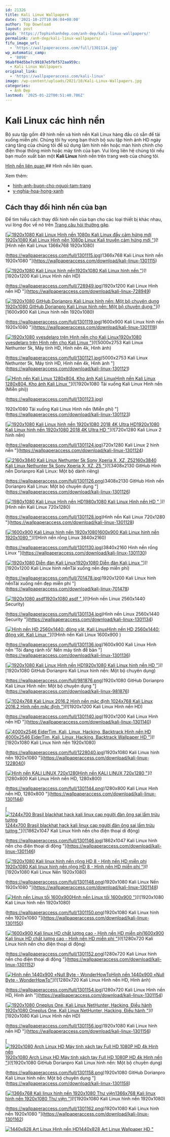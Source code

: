 ```yaml
---
id: 21326
title: Kali Linux Wallpapers
date: '2021-10-27T10:06:04+00:00'
author: Top Download
layout: post
guid: 'https://Tophinhanhdep.com/anh-dep/kali-linux-wallpapers/'
permalink: /anh-dep/kali-linux-wallpapers/
fifu_image_url:
  - 'https://wallpaperaccess.com/full/1301114.jpg'
wp_automatic_camp:
  - '8098'
96abf04d5be7c99187e5fbf572aa959c:
  - Kali Linux Wallpapers
original_link:
  - 'https://wallpaperaccess.com/kali-linux'
image: /wp-content/uploads/2021/10/Kali-Linux-Wallpapers.jpg
categories:
  - Ảnh Đẹp
lastmod: '2025-01-22T00:51:40.786Z'
---
```

# Kali Linux các hình nền

Bộ sưu tập gồm 49 hình nền và hình nền Kali Linux hàng đầu có sẵn để tải xuống miễn phí. Chúng tôi hy vọng bạn thích bộ sưu tập hình ảnh HD ngày càng tăng của chúng tôi để sử dụng làm hình nền hoặc màn hình chính cho điện thoại thông minh hoặc máy tính của bạn. Vui lòng liên hệ chúng tôi nếu bạn muốn xuất bản một **Kali Linux** hình nền trên trang web của chúng tôi.

[Hình nền liên quan ](#related) ## Hình nền liên quan.

   
 Xem thêm:

   
- [hinh-anh-buon-cho-nguoi-tam-trang](https://tophinhanhdep.com/hinh-anh-buon/hinh-anh-buon-cho-nguoi-tam-trang/)
- [y-nghia-hoa-hong-xanh](https://tophinhanhdep.com/hoa-hong/y-nghia-hoa-hong-xanh/)

## Cách thay đổi hình nền của bạn

Để tìm hiểu cách thay đổi hình nền của bạn cho các loại thiết bị khác nhau, vui lòng đọc về nó trên [Trang câu hỏi thường gặp](https://tophinhanhdep.com/faq/).

  
[[![1920x1080 Kali Linux Hình nền 1080p Kali Linux đầy cảm hứng mới](https://wallpaperaccess.com/full/1301114.jpg)1920x1080 Kali Linux Hình nền 1080p Linux Kali truyền cảm hứng mới "](https://wallpaperaccess.com/download/kali-linux-1301114)](![Hình nền Kali Linux 1366x768 1920x1080)

(https://wallpaperaccess.com/full/1301115.jpg)1366x768 Kali Linux hình nền 1920x1080 "](https://wallpaperaccess.com/download/kali-linux-1301115)

[[![1920x1080 Kali Linux hình nền](https://wallpaperaccess.com/full/240584.png)1920x1080 Kali Linux hình nền "](https://wallpaperaccess.com/download/kali-linux-240584)](![1920x1200 Kali Linux Hình nền HD)

(https://wallpaperaccess.com/full/728949.jpg)1920x1200 Kali Linux Hình nền HD "](https://wallpaperaccess.com/download/kali-linux-728949)

[[![1920x1080 GitHub Dorianpro Kali Linux hình nền: Một bộ chuyên dụng](https://wallpaperaccess.com/full/1301118.png)1920x1080 GitHub Dorianpro Kali Linux hình nền: Một bộ chuyên dụng "](https://wallpaperaccess.com/download/kali-linux-1301118)](![1600x900 Kali Linux hình nền 1920x1080)

(https://wallpaperaccess.com/full/1301119.jpg)1600x900 Kali Linux hình nền 1920x1080 "](https://wallpaperaccess.com/download/kali-linux-1301119)

[[![1920x1080 yvesdelaro trên Hình nền cho Kali Linux](https://wallpaperaccess.com/full/1301120.jpg)1920x1080 yvesdelaro trên Hình nền cho Kali Linux "](https://wallpaperaccess.com/download/kali-linux-1301120)](![5000x2753 Kali Linux Nethunter 5k, Máy tính HD, Hình nền 4k, Hình ảnh)

(https://wallpaperaccess.com/full/1301121.jpg)5000x2753 Kali Linux Nethunter 5k, Máy tính HD, Hình nền 4k, Hình ảnh "](https://wallpaperaccess.com/download/kali-linux-1301121)

[[![Hình nền Kali Linux 1280x804.  Kho ảnh Kali Linux](https://wallpaperaccess.com/full/1301122.jpg)Hình nền Kali Linux 1280x804. Kho ảnh Kali Linux "](https://wallpaperaccess.com/download/kali-linux-1301122)](![1920x1080 Tải xuống Kali Linux Hình nền (Miễn phí))

(https://wallpaperaccess.com/full/1301123.jpg)

1920x1080 Tải xuống Kali Linux Hình nền (Miễn phí) "](https://wallpaperaccess.com/download/kali-linux-1301123)

[[![1920x1080 Kali Linux hình nền 1920x1080 2018 4K Ultra HD](https://wallpaperaccess.com/full/728911.jpg)1920x1080 Kali Linux hình nền 1920x1080 2018 4K Ultra HD "](https://wallpaperaccess.com/download/kali-linux-728911)](![720x1280 Kali Linux 2 hình nền)

(https://wallpaperaccess.com/full/1301124.jpg)720x1280 Kali Linux 2 hình nền "](https://wallpaperaccess.com/download/kali-linux-1301124)

[[![2160x3840 Kali Linux Nethunter 5k Sony Xperia X, XZ, Z5](https://wallpaperaccess.com/full/1301125.jpg)2160x3840 Kali Linux Nethunter 5k Sony Xperia X, XZ, Z5 "](https://wallpaperaccess.com/download/kali-linux-1301125)](![3408x2130 GitHub Hình nền Dorianpro Kali Linux: Một bộ dành riêng)

(https://wallpaperaccess.com/full/1301126.png)3408x2130 GitHub Hình nền Dorianpro Kali Linux: Một bộ chuyên dụng "](https://wallpaperaccess.com/download/kali-linux-1301126)

[[![1980x1080 Kali Linux Hình nền HD](https://wallpaperaccess.com/full/1301127.jpg)1980x1080 Kali Linux Hình nền HD " ](https://wallpaperaccess.com/download/kali-linux-1301127)](![Hình nền Kali Linux 720x1280)

(https://wallpaperaccess.com/full/1301128.jpg)Hình nền Kali Linux 720x1280 "](https://wallpaperaccess.com/download/kali-linux-1301128)

[[![1600x900 Kali Linux hình nền 1920x1080](https://wallpaperaccess.com/full/1301129.jpg)1600x900 Kali Linux hình nền 1920x1080 "](https://wallpaperaccess.com/download/kali-linux-1301129)](![Hình nền rồng Linux 3840x2160)

(https://wallpaperaccess.com/full/1301130.jpg)3840x2160 Hình nền rồng Linux "](https://wallpaperaccess.com/download/kali-linux-1301130)

[[![1920x1080 Diễn đàn Kali Linux](https://wallpaperaccess.com/full/1301131.png)1920x1080 Diễn đàn Kali Linux "](https://wallpaperaccess.com/download/kali-linux-1301131)](![1920x1200 Kali Linux hình nềnTải xuống nền đẹp miễn phí)

(https://wallpaperaccess.com/full/701478.jpg)1920x1200 Kali Linux hình nềnTải xuống nền đẹp miễn phí "](https://wallpaperaccess.com/download/kali-linux-701478)

[[![1920x1080 asdf](https://wallpaperaccess.com/full/1301132.jpg)1920x1080 asdf " ](https://wallpaperaccess.com/download/kali-linux-1301132)](![Hình nền Linux 2560x1440 Security)

(https://wallpaperaccess.com/full/1301134.jpg)Hình nền Linux 2560x1440 Security "](https://wallpaperaccess.com/download/kali-linux-1301134)

[[![Hình nền HD 2560x1440: động vật, Kali Linux](https://wallpaperaccess.com/full/1301135.jpg)Hình nền HD 2560x1440: động vật, Kali Linux "](https://wallpaperaccess.com/download/kali-linux-1301135)](![Hình nền Kali Linux 1600x900 )

(https://wallpaperaccess.com/full/1301136.jpg)1600x900 Kali Linux Hình nền 'Tôi đang rảnh rỗi' Nền máy tính để bàn "](https://wallpaperaccess.com/download/kali-linux-1301136)

[[![1920x1080 Kali Linux Hình nền HD](https://wallpaperaccess.com/full/1301137.jpg)1920x1080 Kali Linux hình nền HD "](https://wallpaperaccess.com/download/kali-linux-1301137)](![1920x1080 GitHub Dorianpro Kali Linux hình nền: Một bộ chuyên dụng)

(https://wallpaperaccess.com/full/981876.png)1920x1080 GitHub Dorianpro Kali Linux Hình nền: Một bộ chuyên dụng "](https://wallpaperaccess.com/download/kali-linux-981876)

[[![1024x768 Kali Linux 2016.2 Hình nền mặc định](https://wallpaperaccess.com/full/1301139.jpg) 1024x768 Kali Linux 2016.2 Hình nền mặc định "](https://wallpaperaccess.com/download/kali-linux-1301139)](![1920x1200 Kali Linux Hình nền HD)

(https://wallpaperaccess.com/full/1301140.jpg)1920x1200 Kali Linux Hình nền HD "](https://wallpaperaccess.com/download/kali-linux-1301140)

[[![4000x2546 EjderTim, Kali, Linux, Hacking, Backtrack Hình nền HD](https://wallpaperaccess.com/full/1301141.jpg)4000x2546 EjderTim, Kali, Linux, Hacking, Backtrack Wallpaper HD "](https://wallpaperaccess.com/download/kali-linux-1301141)](![1920x1080 Kali Linux hình nền 1920x1080)

(https://wallpaperaccess.com/full/1228040.jpg)1920x1080 Kali Linux hình nền 1920x1080 "](https://wallpaperaccess.com/download/kali-linux-1228040)

[[![Hình nền KALI LINUX 720x1280](https://wallpaperaccess.com/full/1301143.jpg)Hình nền KALI LINUX 720x1280 "](https://wallpaperaccess.com/download/kali-linux-1301143)](![1280x800 Kali Linux Hình nền HD, 1280x800)

(https://wallpaperaccess.com/full/1301144.png)1280x800 Kali Linux Hình nền HD, 1280x800 "](https://wallpaperaccess.com/download/kali-linux-1301144)

[[![1244x700 Brasil blackhat hack kali linux cap người đàn ông sai lầm trừu tượng](https://wallpaperaccess.com/full/1301145.jpg)1244x700 Brasil blackhat hack kali linux cap người đàn ông sai lầm trừu tượng "](https://wallpaperaccess.com/download/kali-linux-1301145)](![1862x1047 Kali Linux hình nền cho điện thoại di động)

(https://wallpaperaccess.com/full/1301146.jpg)1862x1047 Kali Linux hình nền cho điện thoại di động "](https://wallpaperaccess.com/download/kali-linux-1301146)

[[![1920x1080 Kali linux hình nền rộng HD 8 - Hình nền HD miễn phí](https://wallpaperaccess.com/full/1301147.jpg)1920x1080 Kali linux hình nền rộng HD 8 - Hình nền HD miễn phí "](https://wallpaperaccess.com/download/kali-linux-1301147)](![1920x1080 Kali Linux Nền 1920x1080)

(https://wallpaperaccess.com/full/1301148.png)1920x1080 Kali Linux Nền 1920x1080 "](https://wallpaperaccess.com/download/kali-linux-1301148)

[[![Hình nền Linux tối 1600x900](https://wallpaperaccess.com/full/1301149.png)Hình nền Linux tối 1600x900 "](https://wallpaperaccess.com/download/kali-linux-1301149)](![1920x1080 Kali Linux hình nền 1920x1080)

(https://wallpaperaccess.com/full/1301150.png)1920x1080 Kali Linux hình nền 1920x1080 "](https://wallpaperaccess.com/download/kali-linux-1301150)

[[![1600x900 Kali linux HD chất lượng cao - Hình nền HD miễn phí](https://wallpaperaccess.com/full/1301151.png)1600x900 Kali linux HD chất lượng cao - Hình nền HD miễn phí "](https://wallpaperaccess.com/download/kali-linux-1301151)](![1280x720 Kali Linux hình nền cho điện thoại di động)

(https://wallpaperaccess.com/full/1301152.png)1280x720 Kali Linux hình nền cho điện thoại di động "](https://wallpaperaccess.com/download/kali-linux-1301152)

[[![Hình nền 1440x900 «Null Byte - WonderHowTo](https://wallpaperaccess.com/full/1301153.jpg)Hình nền 1440x900 «Null Byte - WonderHowTo"](https://wallpaperaccess.com/download/kali-linux-1301153)](![1280x720 Kali Linux Hình nền HD, Hình ảnh)

(https://wallpaperaccess.com/full/1301154.jpg)1280x720 Kali Linux Hình nền HD, Hình ảnh "](https://wallpaperaccess.com/download/kali-linux-1301154)

[[![1920x1080 Oneplus One, Kali Linux NetHunter, Hacking, Điều hành](https://wallpaperaccess.com/full/1301155.jpg)1920x1080 Oneplus One, Kali Linux NetHunter, Hacking, Điều hành "](https://wallpaperaccess.com/download/kali-linux-1301155)](![1920x1080 Kali Linux Hình nền HD)

(https://wallpaperaccess.com/full/1301156.jpg)1920x1080 Kali Linux hình nền HD "](https://wallpaperaccess.com/download/kali-linux-1301156)

[ [![1920x1080 Arch Linux HD Máy tính xách tay Full HD 1080P HD 4k Hình nền](https://wallpaperaccess.com/full/728907.png)1920x1080 Arch Linux HD Máy tính xách tay Full HD 1080P HD 4k Hình nền "](https://wallpaperaccess.com/download/kali-linux-728907)](![1920x1080 GitHub Dorianpro Kali Linux hình nền: Một bộ chuyên dụng)

(https://wallpaperaccess.com/full/1301158.png)1920x1080 GitHub Dorianpro Kali Linux hình nền: Một bộ chuyên dụng "](https://wallpaperaccess.com/download/kali-linux-1301158)

[[![1366x768 Kali linux hình nền 1920x1080 Thư viện](https://wallpaperaccess.com/full/1301161.png)1366x768 Kali linux hình nền 1920x1080 Thư viện "](https://wallpaperaccess.com/download/kali-linux-1301161)](![1920x1080 Kali Linux hình nền 1920x1080)

(https://wallpaperaccess.com/full/1301162.png)1920x1080 Kali Linux hình nền 1920x1080 "](https://wallpaperaccess.com/download/kali-linux-1301162)

[![1440x828 Art Linux Hình nền HD](https://wallpaperaccess.com/full/1301163.jpg)1440x828 Art Linux Wallpaper HD "](https://wallpaperaccess.com/download/kali-linux-1301163)

